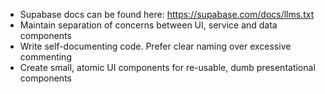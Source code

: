 - Supabase docs can be found here: https://supabase.com/docs/llms.txt
- Maintain separation of concerns between UI, service and data components
- Write self-documenting code. Prefer clear naming over excessive commenting
- Create small, atomic UI components for re-usable, dumb presentational components